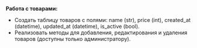 **Работа с товарами:** 

- Создать таблицу товаров с полями: name (str), price (int), created_at (datetime), updated_at (datetime), is_active (bool).
- Реализовать методы для добавления, редактирования и удаления товаров (доступны только администратору).